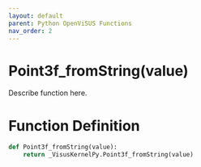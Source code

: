 ```yaml
---
layout: default
parent: Python OpenViSUS Functions
nav_order: 2
---
```


# Point3f_fromString(value)

Describe function here.

# Function Definition

```python
def Point3f_fromString(value):
    return _VisusKernelPy.Point3f_fromString(value)

```